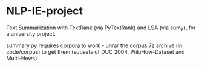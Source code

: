 # NLP-IE-project

Text Summarization with TextRank (via PyTextRank) and LSA (via sumy), for a university project.

summary.py requires corpora to work - unrar the corpus.7z archive (in code/corpus) to get them (subsets of DUC 2004, WikiHow-Dataset and Multi-News)
